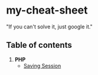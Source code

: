 # my-cheat-sheet
"If you can't solve it, just google it."

## Table of contents
1. **PHP**
    + [Saving Session](#saving-session)
